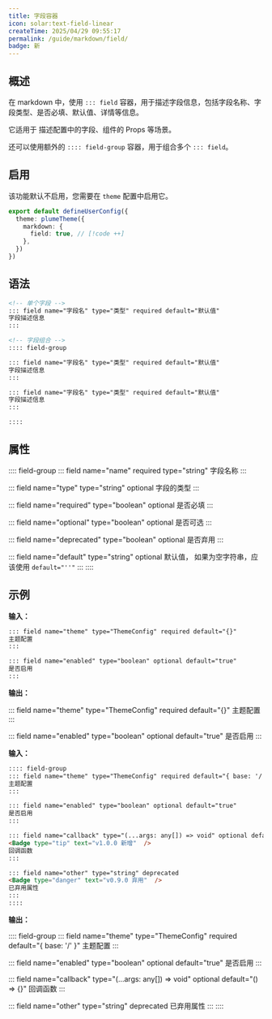 ```yaml
---
title: 字段容器
icon: solar:text-field-linear
createTime: 2025/04/29 09:55:17
permalink: /guide/markdown/field/
badge: 新
---
```


## 概述

在 markdown 中，使用 `::: field` 容器，用于描述字段信息，包括字段名称、字段类型、是否必填、默认值、详情等信息。

它适用于 描述配置中的字段、组件的 Props 等场景。

还可以使用额外的 `:::: field-group` 容器，用于组合多个 `::: field`。

## 启用

该功能默认不启用，您需要在 `theme` 配置中启用它。

```ts title=".vuepress/config.ts"
export default defineUserConfig({
  theme: plumeTheme({
    markdown: {
      field: true, // [!code ++]
    },
  })
})
```

## 语法

```md
<!-- 单个字段 -->
::: field name="字段名" type="类型" required default="默认值"
字段描述信息
:::

<!-- 字段组合 -->
:::: field-group

::: field name="字段名" type="类型" required default="默认值"
字段描述信息
:::

::: field name="字段名" type="类型" required default="默认值"
字段描述信息
:::

::::
```

## 属性

:::: field-group
::: field name="name" required type="string"
字段名称
:::

::: field name="type" type="string" optional
字段的类型
:::

::: field name="required" type="boolean" optional
是否必填
:::

::: field name="optional" type="boolean" optional
是否可选
:::

::: field name="deprecated" type="boolean" optional
是否弃用
:::

::: field name="default" type="string" optional
默认值， 如果为空字符串，应该使用 `default="''"`
:::
::::

## 示例

**输入：**

```md
::: field name="theme" type="ThemeConfig" required default="{}"
主题配置
:::

::: field name="enabled" type="boolean" optional default="true"
是否启用
:::
```

**输出：**

::: field name="theme" type="ThemeConfig" required default="{}"
主题配置
:::

::: field name="enabled" type="boolean" optional default="true"
是否启用
:::

**输入：**

```md
:::: field-group
::: field name="theme" type="ThemeConfig" required default="{ base: '/' }"
主题配置
:::

::: field name="enabled" type="boolean" optional default="true"
是否启用
:::

::: field name="callback" type="(...args: any[]) => void" optional default="() => {}"
<Badge type="tip" text="v1.0.0 新增"  />
回调函数
:::

::: field name="other" type="string" deprecated
<Badge type="danger" text="v0.9.0 弃用"  />
已弃用属性
:::
::::
```

**输出：**

:::: field-group
::: field name="theme" type="ThemeConfig" required default="{ base: '/' }"
主题配置
:::

::: field name="enabled" type="boolean" optional default="true"
是否启用
:::

::: field name="callback" type="(...args: any[]) => void" optional default="() => {}"
<Badge type="tip" text="v1.0.0 新增"  />
回调函数
:::

::: field name="other" type="string" deprecated
<Badge type="danger" text="v0.9.0 弃用"  />
已弃用属性
:::
::::
